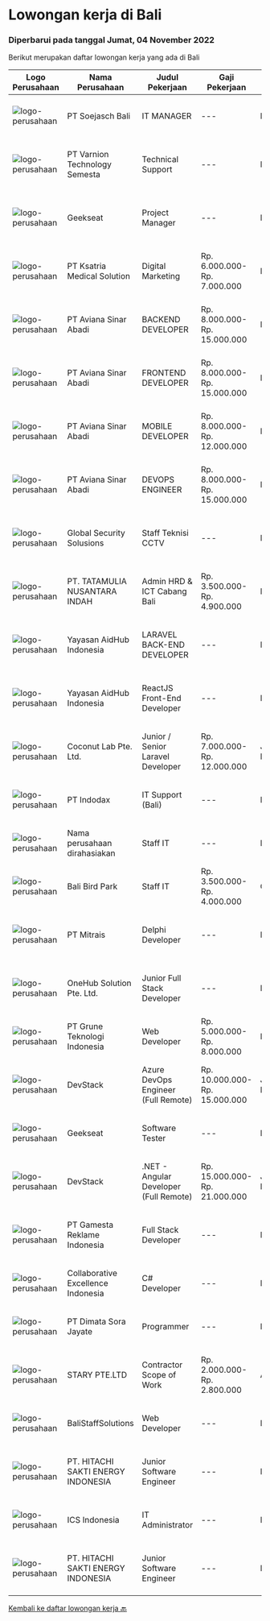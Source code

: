
  # Lowongan kerja di Bali

  ### Diperbarui pada tanggal Jumat, 04 November 2022

  Berikut merupakan daftar lowongan kerja yang ada di Bali

  |Logo Perusahaan | Nama Perusahaan | Judul Pekerjaan | Gaji Pekerjaan | Lokasi | Deskripsi | Tanggal diunggah | Pranala |
  | -------------- | --------------- | --------------- | --------- | --------- | -------------- | ------- | ----------- |
  |![logo-perusahaan](https://image-service-cdn.seek.com.au/e1f175a269d71718c2b55da1cded22e2a417245c/ee4dce1061f3f616224767ad58cb2fc751b8d2dc)|PT Soejasch Bali|IT MANAGER|---|Denpasar|Kualifikasi : Usia maksimal 48 tahun S1 Informatika Pengalaman min 5 tahun Memahami Visual Basic Memahami Phyton Memahami sistem ERP manufacture...|Rabu, 02 November 2022|https://www.jobstreet.co.id/id/job/it-manager-4090164?token=0~dbe2e1cf-d3fa-4b79-9704-2d8b2d6b5d66&sectionRank=1&jobId=jobstreet-id-job-4090164|
|![logo-perusahaan](https://image-service-cdn.seek.com.au/e3f93fff7a76a5826a055800215e12f29c26b4b5/ee4dce1061f3f616224767ad58cb2fc751b8d2dc)|PT Varnion Technology Semesta|Technical Support|---|Bali|Deskripsi Pekerjaan : Instalasi, pemeliharaan dan penyelesaian masalah di jaringan infrastruktur dan jaringan klien (Wireless, Fiber Optic, LAN,...|Kamis, 03 November 2022|https://www.jobstreet.co.id/id/job/technical-support-4092256?token=0~dbe2e1cf-d3fa-4b79-9704-2d8b2d6b5d66&sectionRank=2&jobId=jobstreet-id-job-4092256|
|![logo-perusahaan](https://image-service-cdn.seek.com.au/961432dbd4f6f598e568bbe95a11411dce0703c4/ee4dce1061f3f616224767ad58cb2fc751b8d2dc)|Geekseat|Project Manager|---|Denpasar|Project Manager  The role of a Project Manager at Geekseat is managing your team by reporting and maintaining project timelines, minimising external...|Kamis, 03 November 2022|https://www.jobstreet.co.id/id/job/project-manager-4092908?token=0~dbe2e1cf-d3fa-4b79-9704-2d8b2d6b5d66&sectionRank=3&jobId=jobstreet-id-job-4092908|
|![logo-perusahaan](https://image-service-cdn.seek.com.au/34e6087209e39d435df5113e98499e6306d3f20f/ee4dce1061f3f616224767ad58cb2fc751b8d2dc)|PT Ksatria Medical Solution|Digital Marketing|Rp. 6.000.000-Rp. 7.000.000|Denpasar|Responsibilities:  Manage and maintain company campaign through web blog post, Google ads and social media  Monitor inbound traffic from Company...|Kamis, 03 November 2022|https://www.jobstreet.co.id/id/job/digital-marketing-4079436?token=0~dbe2e1cf-d3fa-4b79-9704-2d8b2d6b5d66&sectionRank=4&jobId=jobstreet-id-job-4079436|
|![logo-perusahaan](https://image-service-cdn.seek.com.au/0243ad14f60f27322e02b60463d133b6b8fb5d11/ee4dce1061f3f616224767ad58cb2fc751b8d2dc)|PT Aviana Sinar Abadi|BACKEND DEVELOPER|Rp. 8.000.000-Rp. 15.000.000|Denpasar|BACKEND DEVELOPERResponsibilities :- Create new program and modification as required by business unit- Prepare system solution on root cause as...|Kamis, 03 November 2022|https://www.jobstreet.co.id/id/job/backend-developer-4073520?token=0~dbe2e1cf-d3fa-4b79-9704-2d8b2d6b5d66&sectionRank=5&jobId=jobstreet-id-job-4073520|
|![logo-perusahaan](https://image-service-cdn.seek.com.au/0243ad14f60f27322e02b60463d133b6b8fb5d11/ee4dce1061f3f616224767ad58cb2fc751b8d2dc)|PT Aviana Sinar Abadi|FRONTEND DEVELOPER|Rp. 8.000.000-Rp. 15.000.000|Denpasar|FRONTEND DEVELOPERResponsibilities :- Develop functional and sustainable applications with clean codes- Develop new user facing features React.js...|Kamis, 03 November 2022|https://www.jobstreet.co.id/id/job/frontend-developer-4073544?token=0~dbe2e1cf-d3fa-4b79-9704-2d8b2d6b5d66&sectionRank=6&jobId=jobstreet-id-job-4073544|
|![logo-perusahaan](https://image-service-cdn.seek.com.au/0243ad14f60f27322e02b60463d133b6b8fb5d11/ee4dce1061f3f616224767ad58cb2fc751b8d2dc)|PT Aviana Sinar Abadi|MOBILE DEVELOPER|Rp. 8.000.000-Rp. 12.000.000|Denpasar|MOBILE DEVELOPERResponsibilities :- Create and maintain Flutter core system for new product- Helping to review and improve company code guideline for...|Kamis, 03 November 2022|https://www.jobstreet.co.id/id/job/mobile-developer-4073573?token=0~dbe2e1cf-d3fa-4b79-9704-2d8b2d6b5d66&sectionRank=7&jobId=jobstreet-id-job-4073573|
|![logo-perusahaan](https://image-service-cdn.seek.com.au/0243ad14f60f27322e02b60463d133b6b8fb5d11/ee4dce1061f3f616224767ad58cb2fc751b8d2dc)|PT Aviana Sinar Abadi|DEVOPS ENGINEER|Rp. 8.000.000-Rp. 15.000.000|Denpasar|DEVOPS ENGINEERResponsibilities :As a Devops Engineer you will be a part of the Devops Team. Working with energetic and talented troop of engineers....|Kamis, 03 November 2022|https://www.jobstreet.co.id/id/job/devops-engineer-4073556?token=0~dbe2e1cf-d3fa-4b79-9704-2d8b2d6b5d66&sectionRank=8&jobId=jobstreet-id-job-4073556|
|![logo-perusahaan](https://i.ibb.co/sqvTCh9/112815900-stock-vector-no-image-available-icon-flat-vector.webp)|Global Security Solusions|Staff Teknisi CCTV|---|Badung|We are hiring eletric technician for cctv Tau cara mengunakan alat Mahir Berbahasa Inggris Mahir dalam melakukan perkabelan dan cctv Profesional dalam...|Kamis, 03 November 2022|https://www.jobstreet.co.id/id/job/staff-teknisi-cctv-1033582200?token=0~dbe2e1cf-d3fa-4b79-9704-2d8b2d6b5d66&sectionRank=9&jobId=jobstreet-id-job-1033582200|
|![logo-perusahaan](https://image-service-cdn.seek.com.au/4064f8a782d22764d05e2108fcd30773018d48b3/ee4dce1061f3f616224767ad58cb2fc751b8d2dc)|PT. TATAMULIA NUSANTARA INDAH|Admin HRD & ICT Cabang Bali|Rp. 3.500.000-Rp. 4.900.000|Bali|Melakukan koordinasi dengan Divisi/ Departemen/ Proyek terkait pengajuan cuti dan kehadiran karyawan Melakukan koordinasi dengan Divisi/ Departemen/...|Senin, 31 Oktober 2022|https://www.jobstreet.co.id/id/job/admin-hrd-ict-cabang-bali-4087176?token=0~dbe2e1cf-d3fa-4b79-9704-2d8b2d6b5d66&sectionRank=10&jobId=jobstreet-id-job-4087176|
|![logo-perusahaan](https://image-service-cdn.seek.com.au/b8a60e8d6ca510696f33d15561863cf7825cf93a/ee4dce1061f3f616224767ad58cb2fc751b8d2dc)|Yayasan AidHub Indonesia|LARAVEL BACK-END DEVELOPER|---|Bali|Responsibilities: This role will report to the IT Manager Maintain and upgrade the software following deployment Develop individual functional...|Selasa, 01 November 2022|https://www.jobstreet.co.id/id/job/laravel-back-end-developer-4088973?token=0~dbe2e1cf-d3fa-4b79-9704-2d8b2d6b5d66&sectionRank=11&jobId=jobstreet-id-job-4088973|
|![logo-perusahaan](https://image-service-cdn.seek.com.au/e9f18f470a6962bbc865eb3b19b435e6ba2ab907/ee4dce1061f3f616224767ad58cb2fc751b8d2dc)|Yayasan AidHub Indonesia|ReactJS Front-End Developer|---|Bali|Responsibilities:This role will report to the IT Manager Maintain and upgrade the software following deployment Manage the end-to-end life cycle of...|Selasa, 01 November 2022|https://www.jobstreet.co.id/id/job/reactjs-front-end-developer-4088979?token=0~dbe2e1cf-d3fa-4b79-9704-2d8b2d6b5d66&sectionRank=12&jobId=jobstreet-id-job-4088979|
|![logo-perusahaan](https://i.ibb.co/sqvTCh9/112815900-stock-vector-no-image-available-icon-flat-vector.webp)|Coconut Lab Pte. Ltd.|Junior / Senior Laravel Developer|Rp. 7.000.000-Rp. 12.000.000|Jakarta Raya|What you will be doing Work with a team of designer and developers across Indonesia and Singapore in weekly sprints Code websites and backend API to...|Selasa, 01 November 2022|https://www.jobstreet.co.id/id/job/junior-senior-laravel-developer-10123509/origin/sg?token=0~dbe2e1cf-d3fa-4b79-9704-2d8b2d6b5d66&sectionRank=13&jobId=jobstreet-sg-job-10123509|
|![logo-perusahaan](https://image-service-cdn.seek.com.au/042bfc3ed0d4611874358f30d3dbe5d18ad8290e/ee4dce1061f3f616224767ad58cb2fc751b8d2dc)|PT Indodax|IT Support (Bali)|---|Bali|Bachelor degree, D3/S1 All major. Minimum 2 years experience in IT support/helpdesk Experience with Linux Able to set up, configure, manage and...|Jumat, 28 Oktober 2022|https://www.jobstreet.co.id/id/job/it-support-bali-4084982?token=0~dbe2e1cf-d3fa-4b79-9704-2d8b2d6b5d66&sectionRank=14&jobId=jobstreet-id-job-4084982|
|![logo-perusahaan](https://i.ibb.co/sqvTCh9/112815900-stock-vector-no-image-available-icon-flat-vector.webp)|Nama perusahaan dirahasiakan|Staff IT|---|Bali|Deskripsi Pekerjaan : Melakukan pengembangan sistem situs web / aplikasi Melakukan koordinasi dengan vendor IT untuk project development Membuat...|Sabtu, 29 Oktober 2022|https://www.jobstreet.co.id/id/job/staff-it-4074847?token=0~dbe2e1cf-d3fa-4b79-9704-2d8b2d6b5d66&sectionRank=15&jobId=jobstreet-id-job-4074847|
|![logo-perusahaan](https://image-service-cdn.seek.com.au/84c01dbbef8767258de4708d9ac75b9a8bc302b1/ee4dce1061f3f616224767ad58cb2fc751b8d2dc)|Bali Bird Park|Staff IT|Rp. 3.500.000-Rp. 4.000.000|Gianyar|Memeriksa dan Memastikan semua komputer yang dipakai user dapat digunakan memeriksa dan memastikan semua komputer terhubung ke jaringan memeriksa dan...|Rabu, 26 Oktober 2022|https://www.jobstreet.co.id/id/job/staff-it-4081607?token=0~dbe2e1cf-d3fa-4b79-9704-2d8b2d6b5d66&sectionRank=16&jobId=jobstreet-id-job-4081607|
|![logo-perusahaan](https://image-service-cdn.seek.com.au/969b0c47f133a1e0155056a5d964c63953dd6304/ee4dce1061f3f616224767ad58cb2fc751b8d2dc)|PT Mitrais|Delphi Developer|---|Bali|Build your Career with Mitrais!   We're urgently looking for a great Delphi developer who is proficient with the design, production and implementation...|Selasa, 01 November 2022|https://www.jobstreet.co.id/id/job/delphi-developer-4077695?token=0~dbe2e1cf-d3fa-4b79-9704-2d8b2d6b5d66&sectionRank=17&jobId=jobstreet-id-job-4077695|
|![logo-perusahaan](https://image-service-cdn.seek.com.au/61e79f6e99f7239fbfcf1c19e0884b0931b6e276/ee4dce1061f3f616224767ad58cb2fc751b8d2dc)|OneHub Solution Pte. Ltd.|Junior Full Stack Developer|---|Kuta|Duties and Responsibilities: Collaborate with other engineers to develop and deploy new features Design, build, and maintain our API’s Write...|Minggu, 30 Oktober 2022|https://www.jobstreet.co.id/id/job/junior-full-stack-developer-4075827?token=0~dbe2e1cf-d3fa-4b79-9704-2d8b2d6b5d66&sectionRank=18&jobId=jobstreet-id-job-4075827|
|![logo-perusahaan](https://image-service-cdn.seek.com.au/4be193adf001b1c1c83ee5da5c9445c770b61819/ee4dce1061f3f616224767ad58cb2fc751b8d2dc)|PT Grune Teknologi Indonesia|Web Developer|Rp. 5.000.000-Rp. 8.000.000|Denpasar|Job Descriptions: Write programming code to meet project/business requirements. Candidates can choose later whether prefer to work as a Frontend or...|Sabtu, 29 Oktober 2022|https://www.jobstreet.co.id/id/job/web-developer-4074340?token=0~dbe2e1cf-d3fa-4b79-9704-2d8b2d6b5d66&sectionRank=19&jobId=jobstreet-id-job-4074340|
|![logo-perusahaan](https://image-service-cdn.seek.com.au/9fb4868deedeff12bcdc5f13647afb528b61b481/ee4dce1061f3f616224767ad58cb2fc751b8d2dc)|DevStack|Azure DevOps Engineer (Full Remote)|Rp. 10.000.000-Rp. 15.000.000|Jakarta Raya|You will be responsible for: Supporting the DevOps team, ensuring the deployment pipeline are working properly and available. Writing code to automate...|Selasa, 01 November 2022|https://www.jobstreet.co.id/id/job/azure-devops-engineer-full-remote-4070690?token=0~dbe2e1cf-d3fa-4b79-9704-2d8b2d6b5d66&sectionRank=20&jobId=jobstreet-id-job-4070690|
|![logo-perusahaan](https://image-service-cdn.seek.com.au/a94166d692fda70a364e9d5191d7ced8a65f1597/ee4dce1061f3f616224767ad58cb2fc751b8d2dc)|Geekseat|Software Tester|---|Denpasar|Geekseat mencari Software Tester untuk bergabung dengan Geekseat di kota Bandung atau Bali. Sebagai seorang Software Tester, anda akan menjadi bagian...|Selasa, 01 November 2022|https://www.jobstreet.co.id/id/job/software-tester-4089117?token=0~dbe2e1cf-d3fa-4b79-9704-2d8b2d6b5d66&sectionRank=21&jobId=jobstreet-id-job-4089117|
|![logo-perusahaan](https://image-service-cdn.seek.com.au/9fb4868deedeff12bcdc5f13647afb528b61b481/ee4dce1061f3f616224767ad58cb2fc751b8d2dc)|DevStack|.NET - Angular Developer (Full Remote)|Rp. 15.000.000-Rp. 21.000.000|Jakarta Raya|This position is perfect for you if you: Enjoy working in a collaborative and team-oriented environments, as well as working solo and independently...|Selasa, 01 November 2022|https://www.jobstreet.co.id/id/job/.net-angular-developer-full-remote-4070688?token=0~dbe2e1cf-d3fa-4b79-9704-2d8b2d6b5d66&sectionRank=22&jobId=jobstreet-id-job-4070688|
|![logo-perusahaan](https://image-service-cdn.seek.com.au/f00f5d07ac2d533cb556238bebb57943642282f4/ee4dce1061f3f616224767ad58cb2fc751b8d2dc)|PT Gamesta Reklame Indonesia|Full Stack Developer|---|Badung|Gamesta Group is a high-tech crypto holding company based in Bali working on unique crypto projects:https://rendezverse.com/https://dopewarz.io/We are...|Minggu, 30 Oktober 2022|https://www.jobstreet.co.id/id/job/full-stack-developer-4076582?token=0~dbe2e1cf-d3fa-4b79-9704-2d8b2d6b5d66&sectionRank=23&jobId=jobstreet-id-job-4076582|
|![logo-perusahaan](https://image-service-cdn.seek.com.au/33ea8296c1c70739037d8b3472ff9ec4faeeab9d/ee4dce1061f3f616224767ad58cb2fc751b8d2dc)|Collaborative Excellence Indonesia|C# Developer|---|Bali|Responsibilities: Design, coding, and testing of modules for various components of our product framework Capable of understanding and delivering...|Senin, 31 Oktober 2022|https://www.jobstreet.co.id/id/job/c-developer-4068945?token=0~dbe2e1cf-d3fa-4b79-9704-2d8b2d6b5d66&sectionRank=24&jobId=jobstreet-id-job-4068945|
|![logo-perusahaan](https://image-service-cdn.seek.com.au/4f90febaf091962a3f2ff07bf3f6e6859b7d1e82/ee4dce1061f3f616224767ad58cb2fc751b8d2dc)|PT Dimata Sora Jayate|Programmer|---|Denpasar|Kualifikasi Kandidat : Berbakat dan semangat berkarya di perusahaan IT Kreatif, Inovatif, Dinamis, Proaktif Sehat jasmani dan rohani Tingkat...|Senin, 31 Oktober 2022|https://www.jobstreet.co.id/id/job/programmer-4089559?token=0~dbe2e1cf-d3fa-4b79-9704-2d8b2d6b5d66&sectionRank=25&jobId=jobstreet-id-job-4089559|
|![logo-perusahaan](https://image-service-cdn.seek.com.au/27c57dbda0ced2798cc6b29d47e9d6aa68c7a55f/ee4dce1061f3f616224767ad58cb2fc751b8d2dc)|STARY PTE.LTD|Contractor Scope of Work|Rp. 2.000.000-Rp. 2.800.000|Aceh|Our Partner is Hiring Part-time Job：Job Duty1. Mainly responsible for the production of audio AI content, one voice book, multiple voices book, and AI...|Sabtu, 29 Oktober 2022|https://www.jobstreet.co.id/id/job/contractor-scope-of-work-10064268/origin/sg?token=0~dbe2e1cf-d3fa-4b79-9704-2d8b2d6b5d66&sectionRank=26&jobId=jobstreet-sg-job-10064268|
|![logo-perusahaan](https://i.ibb.co/sqvTCh9/112815900-stock-vector-no-image-available-icon-flat-vector.webp)|BaliStaffSolutions|Web Developer|---|Badung|A health and wellness company in Canggu, Bali is looking for a talented and enthusiastic Web Developer (Full-time, Bali Based)Responsibilities:...|Kamis, 27 Oktober 2022|https://www.jobstreet.co.id/id/job/web-developer-4063259?token=0~dbe2e1cf-d3fa-4b79-9704-2d8b2d6b5d66&sectionRank=27&jobId=jobstreet-id-job-4063259|
|![logo-perusahaan](https://image-service-cdn.seek.com.au/ee11ed734d20395b0d03b7bdf63c843e97536e42/ee4dce1061f3f616224767ad58cb2fc751b8d2dc)|PT. HITACHI SAKTI ENERGY INDONESIA|Junior Software Engineer|---|Bali|At Hitachi Energy our purpose is advancing a sustainable​ energy future for all. We bring power to our homes, schools, hospitals and factories. Join...|Kamis, 27 Oktober 2022|https://www.jobstreet.co.id/id/job/junior-software-engineer-4065128?token=0~dbe2e1cf-d3fa-4b79-9704-2d8b2d6b5d66&sectionRank=28&jobId=jobstreet-id-job-4065128|
|![logo-perusahaan](https://image-service-cdn.seek.com.au/47f269c8010b6d959e92651b9c3e53d4735f286f/ee4dce1061f3f616224767ad58cb2fc751b8d2dc)|ICS Indonesia|IT Administrator|---|Badung|Key Responsibilities: Assist IT Supervisor for backup IT side Installing and configuring computer hardware operating systems and applications Setting...|Kamis, 27 Oktober 2022|https://www.jobstreet.co.id/id/job/it-administrator-4083487?token=0~dbe2e1cf-d3fa-4b79-9704-2d8b2d6b5d66&sectionRank=29&jobId=jobstreet-id-job-4083487|
|![logo-perusahaan](https://image-service-cdn.seek.com.au/609c65e768882c9d713b0b3c799a28dfacf66ee9/ee4dce1061f3f616224767ad58cb2fc751b8d2dc)|PT. HITACHI SAKTI ENERGY INDONESIA|Junior Software Engineer|---|Bali|At Hitachi Energy our purpose is advancing a sustainable​ energy future for all. We bring power to our homes, schools, hospitals and factories. Join...|Kamis, 27 Oktober 2022|https://www.jobstreet.co.id/id/job/junior-software-engineer-4065208?token=0~dbe2e1cf-d3fa-4b79-9704-2d8b2d6b5d66&sectionRank=30&jobId=jobstreet-id-job-4065208|


  [Kembali ke daftar lowongan kerja 🔙](../README.md#daftar-lowongan-kerja)
  